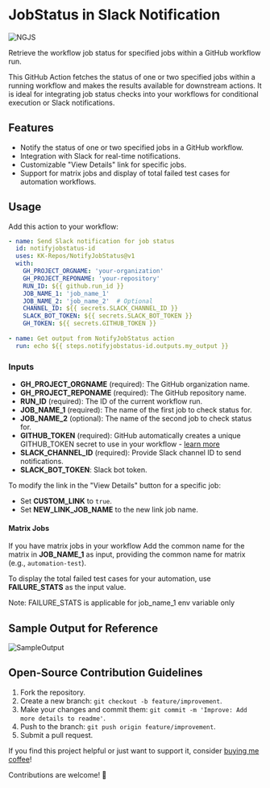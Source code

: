 # JobStatus in Slack Notification

![NGJS](https://kk-artifacts.s3.ap-south-1.amazonaws.com/banner2.png)

Retrieve the workflow job status for specified jobs within a GitHub workflow run.

This GitHub Action fetches the status of one or two specified jobs within a running workflow and makes the results available for downstream actions. It is ideal for integrating job status checks into your workflows for conditional execution or Slack notifications.

## Features

- Notify the status of one or two specified jobs in a GitHub workflow.
- Integration with Slack for real-time notifications.
- Customizable "View Details" link for specific jobs.
- Support for matrix jobs and display of total failed test cases for automation workflows.

## Usage

Add this action to your workflow:

```yaml
- name: Send Slack notification for job status
  id: notifyjobstatus-id
  uses: KK-Repos/NotifyJobStatus@v1
  with:
    GH_PROJECT_ORGNAME: 'your-organization'
    GH_PROJECT_REPONAME: 'your-repository'
    RUN_ID: ${{ github.run_id }}
    JOB_NAME_1: 'job_name_1'
    JOB_NAME_2: 'job_name_2'  # Optional
    CHANNEL_ID: ${{ secrets.SLACK_CHANNEL_ID }}
    SLACK_BOT_TOKEN: ${{ secrets.SLACK_BOT_TOKEN }}
    GH_TOKEN: ${{ secrets.GITHUB_TOKEN }}
    
- name: Get output from NotifyJobStatus action
  run: echo ${{ steps.notifyjobstatus-id.outputs.my_output }}
```

### Inputs
- **GH_PROJECT_ORGNAME** (required): The GitHub organization name.
- **GH_PROJECT_REPONAME** (required): The GitHub repository name.
- **RUN_ID** (required): The ID of the current workflow run.
- **JOB_NAME_1** (required): The name of the first job to check status for.
- **JOB_NAME_2** (optional): The name of the second job to check status for.
- **GITHUB_TOKEN** (required): GitHub automatically creates a unique GITHUB_TOKEN secret to use in your workflow - [learn more](https://docs.github.com/en/actions/security-guides/automatic-token-authentication)
- **SLACK_CHANNEL_ID** (required): Provide Slack channel ID to send notifications.
- **SLACK_BOT_TOKEN**: Slack bot token.

To modify the link in the "View Details" button for a specific job:

- Set **CUSTOM_LINK** to `true`.
- Set **NEW_LINK_JOB_NAME** to the new link job name.

#### Matrix Jobs

If you have matrix jobs in your workflow Add the common name for the matrix in **JOB_NAME_1** as input, providing the common name for matrix (e.g., `automation-test`).

To display the total failed test cases for your automation, use **FAILURE_STATS** as the input value.

Note: FAILURE_STATS is applicable for job_name_1 env variable only

## Sample Output for Reference

![SampleOutput](https://kk-artifacts.s3.ap-south-1.amazonaws.com/sampleOutput.png)

## Open-Source Contribution Guidelines

1. Fork the repository.
2. Create a new branch: `git checkout -b feature/improvement`.
3. Make your changes and commit them: `git commit -m 'Improve: Add more details to readme'`.
4. Push to the branch: `git push origin feature/improvement`.
5. Submit a pull request.

If you find this project helpful or just want to support it, consider [buying me coffee](https://www.buymeacoffee.com/kk.repos)!

Contributions are welcome! 🚀
